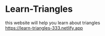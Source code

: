 # Learn-Triangles
this website will help you learn about triangles<br>
https://learn-triangles-333.netlify.app
